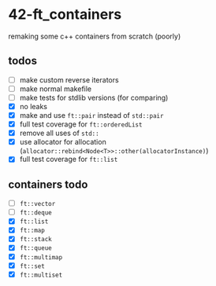 # 42-ft_containers
remaking some c++ containers from scratch (poorly)

## todos
 - [ ] make custom reverse iterators
 - [ ] make normal makefile
 - [ ] make tests for stdlib versions (for comparing)
 - [X] no leaks
 - [X] make and use `ft::pair` instead of `std::pair`
 - [X] full test coverage for `ft::orderedList`
 - [X] remove all uses of `std::`
 - [X] use allocator for allocation (`allocator::rebind<Node<T>>::other(allocatorInstance)`)
 - [X] full test coverage for `ft::list`

## containers todo
 - [ ] `ft::vector`
 - [ ] `ft::deque`
 - [X] `ft::list`
 - [X] `ft::map`
 - [X] `ft::stack`
 - [X] `ft::queue`
 - [X] `ft::multimap`
 - [X] `ft::set`
 - [X] `ft::multiset`
